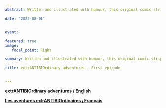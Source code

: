 ```yaml
---
abstract: Written and illustrated with humour, this original comic strip entitled extrANTIBIOrdinairy adventures highlights the contribution of researchers and veterinarians from the Faculty of Veterinary Medicine of the Université de Montréal and members of the Op+lait group in the fight against **antibiotic resistance**. 

date: "2022-08-01"


event: 

featured: true
image:
   focal_point: Right

summary: Written and illustrated with humour, this original comic strip entitled extrANTIBIOrdinairy adventures highlights the contribution of researchers and veterinarians from the Faculty of Veterinary Medicine of the Université de Montréal and members of the Op+lait group in the fight against **antibiotic resistance**.

title: extrANTIBIOrdinary adventures - First episode


---
```


[**extrANTIBIOrdinary adventures / English**](https://www.yumpu.com/en/document/read/65828944/extrantibiordinary-adventures)  
  
[**Les aventures extrANTIBIOrdinaires  / Français**](https://www.yumpu.com/fr/document/read/65828937/aventures-extrantibiordinaires)

